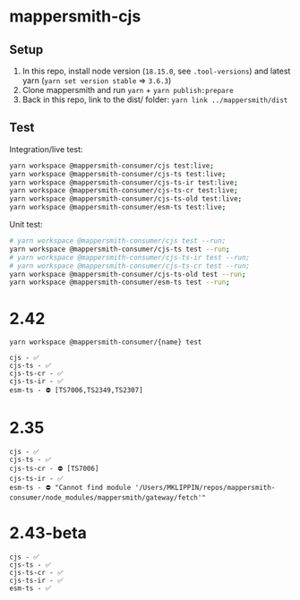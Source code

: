 # mappersmith-cjs

## Setup

1. In this repo, install node version (`18.15.0`, see `.tool-versions`) and latest yarn (`yarn set version stable` => `3.6.3`)
2. Clone mappersmith and run `yarn` + `yarn publish:prepare`
3. Back in this repo, link to the dist/ folder: `yarn link ../mappersmith/dist`

## Test

Integration/live test:

```sh
yarn workspace @mappersmith-consumer/cjs test:live;
yarn workspace @mappersmith-consumer/cjs-ts test:live;
yarn workspace @mappersmith-consumer/cjs-ts-ir test:live;
yarn workspace @mappersmith-consumer/cjs-ts-cr test:live;
yarn workspace @mappersmith-consumer/cjs-ts-old test:live;
yarn workspace @mappersmith-consumer/esm-ts test:live;
```

Unit test:

```sh
# yarn workspace @mappersmith-consumer/cjs test --run;
yarn workspace @mappersmith-consumer/cjs-ts test --run;
# yarn workspace @mappersmith-consumer/cjs-ts-ir test --run;
# yarn workspace @mappersmith-consumer/cjs-ts-cr test --run;
yarn workspace @mappersmith-consumer/cjs-ts-old test --run;
yarn workspace @mappersmith-consumer/esm-ts test --run;
```

# 2.42

`yarn workspace @mappersmith-consumer/{name} test`

```
cjs - ✅
cjs-ts - ✅
cjs-ts-cr - ✅
cjs-ts-ir - ✅
esm-ts - ⛔️ [TS7006,TS2349,TS2307]
```

# 2.35

```
cjs - ✅
cjs-ts - ✅
cjs-ts-cr - ⛔️ [TS7006]
cjs-ts-ir - ✅
esm-ts - ⛔️ "Cannot find module '/Users/MKLIPPIN/repos/mappersmith-consumer/node_modules/mappersmith/gateway/fetch'"
```

# 2.43-beta

```
cjs - ✅
cjs-ts - ✅
cjs-ts-cr - ✅
cjs-ts-ir - ✅
esm-ts - ✅
```
